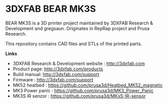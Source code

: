 # 3DXFAB BEAR MK3S


BEAR MK3S is a 3D printer project maintained by 3DXFAB Research & Development and gregsaun.
Originates in RepRap project and Prusa Research.

This repository contains CAD files and STLs of the printed parts.

**Links**

 * 3DXFAB Research & Development website : http://3dxfab.com
 * Product page: http://3dxfab.com/products
 * Build manual: http://3dxfab.com/support
 * Firmware : http://3dxfab.com/support
 * MK52 heatbed : https://github.com/prusa3d/Heatbed_MK52_magnetic
 * MK3 Power panic : https://github.com/prusa3d/MK3_Power_Panic
 * MK3S IR senzor : https://github.com/prusa3d/MKxS-IR-sensor
 
